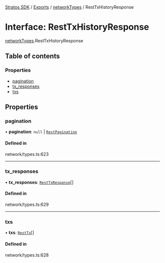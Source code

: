 [Stratos SDK](../README.md) / [Exports](../modules.md) / [networkTypes](../modules/networkTypes.md) / RestTxHistoryResponse

# Interface: RestTxHistoryResponse

[networkTypes](../modules/networkTypes.md).RestTxHistoryResponse

## Table of contents

### Properties

- [pagination](networkTypes.RestTxHistoryResponse.md#pagination)
- [tx\_responses](networkTypes.RestTxHistoryResponse.md#tx_responses)
- [txs](networkTypes.RestTxHistoryResponse.md#txs)

## Properties

### pagination

• **pagination**: ``null`` \| [`RestPagination`](../modules/networkTypes.md#restpagination)

#### Defined in

network/types.ts:623

___

### tx\_responses

• **tx\_responses**: [`RestTxResponse`](networkTypes.RestTxResponse.md)[]

#### Defined in

network/types.ts:629

___

### txs

• **txs**: [`RestTx`](networkTypes.RestTx.md)[]

#### Defined in

network/types.ts:628
